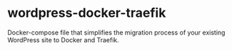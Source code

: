# wordpress-docker-traefik
Docker-compose file that simplifies the migration process of your existing WordPress site to Docker and Traefik.
